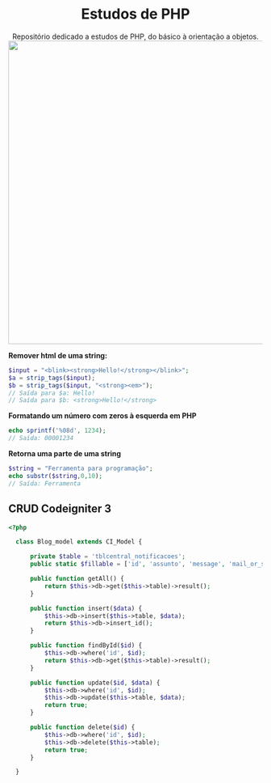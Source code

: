 <div align="center" width="200">
  <h1>Estudos de PHP</h1>
  <p>Repositório dedicado a estudos de PHP, do básico à orientação a objetos. <br />
  <img src="https://refactoring.guru/images/patterns/languages/php.png" width="600" />
</div>

__Remover html de uma string:__
```php
$input = "<blink><strong>Hello!</strong></blink>";
$a = strip_tags($input);
$b = strip_tags($input, "<strong><em>");
// Saída para $a: Hello!
// Saída para $b: <strong>Hello!</strong>
```

__Formatando um número com zeros à esquerda em PHP__
```php
echo sprintf('%08d', 1234);
// Saída: 00001234
```

__Retorna uma parte de uma string__
```php
$string = "Ferramenta para programação";
echo substr($string,0,10);
// Saída: Ferramenta
```

## CRUD Codeigniter 3
```php
<?php

  class Blog_model extends CI_Model {

      private $table = 'tblcentral_notificacoes';
      public static $fillable = ['id', 'assunto', 'message', 'mail_or_sms', 'cargos'];

      public function getAll() {
          return $this->db->get($this->table)->result();
      }

      public function insert($data) {
          $this->db->insert($this->table, $data);
          return $this->db->insert_id();
      }

      public function findById($id) {
          $this->db->where('id', $id);
          return $this->db->get($this->table)->result();
      }

      public function update($id, $data) {
          $this->db->where('id', $id);
          $this->db->update($this->table, $data);
          return true;
      }

      public function delete($id) {
          $this->db->where('id', $id);
          $this->db->delete($this->table);
          return true;
      }

  }
  
```
